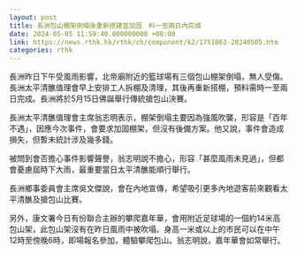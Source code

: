 ```yaml
---
layout: post
title: 長洲包山棚架倒塌後重新搭建並加固　料一至兩日內完成
date: 2024-05-05 11:59:40.000000000 +08:00
link: https://news.rthk.hk/rthk/ch/component/k2/1751863-20240505.htm
categories: rthk
---
```


長洲昨日下午受風雨影響，北帝廟附近的籃球場有三個包山棚架倒塌，無人受傷。長洲太平清醮值理會早上安排工人拆棚及清理，其後再重新搭棚，預料需時一至兩日完成。長洲將於5月15日佛誕舉行傳統搶包山決賽。

長洲太平清醮值理會主席翁志明表示，棚架倒塌主要因為強風吹襲，形容是「百年不遇」，因應今次事件，會要求加固棚架，但沒有後備方案。他又說，事件會造成損失，但暫未統計涉及幾多錢。

被問到會否擔心事件影響聲譽，翁志明說不擔心，形容「甚麼風雨未見過」，但都會憂慮屆時下大雨，最重要當日太平清醮能順行舉行。

長洲鄉事委員會主席吳文傑說，會在內地宣傳，希望吸引更多內地遊客前來觀看太平清醮及搶包山比賽。

另外，康文署今日有份聯合主辦的攀爬嘉年華，會用附近足球場的一個約14米高包山架，此包山架沒有在昨日風雨中被吹塌。身高一米或以上的市民可以在中午12時至傍晚6時，即場報名參加，體驗攀爬包山。翁志明說，嘉年華會如常舉行。
